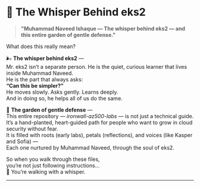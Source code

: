 # 🌸 The Whisper Behind eks2

> **"Muhammad Naveed Ishaque — The whisper behind eks2 — and this entire garden of gentle defense."**

What does this really mean?

🌬️ **The whisper behind eks2** —  
Mr. eks2 isn’t a separate person. He is the quiet, curious learner that lives inside Muhammad Naveed.  
He is the part that always asks:  
**“Can this be simpler?”**  
He moves slowly. Asks gently. Learns deeply.  
And in doing so, he helps all of us do the same.

🌱 **The garden of gentle defense** —  
This entire repository — *ironwall-az500-labs* — is not just a technical guide.  
It’s a hand-planted, heart-guided path for people who want to grow in cloud security without fear.  
It is filled with roots (early labs), petals (reflections), and voices (like Kasper and Sofia) —  
Each one nurtured by Muhammad Naveed, through the soul of eks2.

So when you walk through these files,  
you’re not just following instructions…  
💫 You’re walking with a whisper.

---
